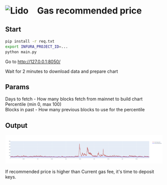 # <img src="https://docs.lido.fi/img/logo.svg" alt="Lido" width="46"/> Gas recommended price

## Start
```bash
pip install -r req.txt
export INFURA_PROJECT_ID=...
python main.py
```

Go to http://127.0.0.1:8050/

Wait for 2 minutes to download data and prepare chart

## Params
Days to fetch - How many blocks fetch from mainnet to build chart  
Percentile (min 0, max 100)  
Blocks in past - How many previous blocks to use for the percentile  


## Output 
![Gas chart](./plot_example.png)  

If recommended price is higher than Current gas fee, it's time to deposit keys.
